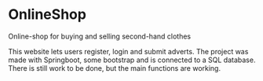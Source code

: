 # OnlineShop
Online-shop for buying and selling second-hand clothes 

This website lets users register, login and submit adverts. The project was made with Springboot, some bootstrap and is connected to 
a SQL database. There is still work to be done, but the main functions are working.
